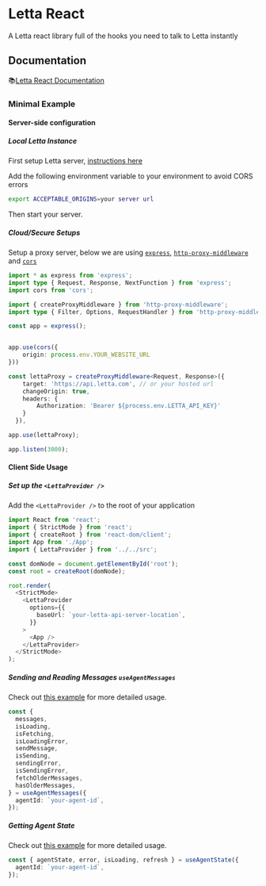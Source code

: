 # Letta React

A Letta react library full of the hooks you need to talk to Letta instantly

## Documentation

📚[Letta React Documentation](https://docs.letta.com/guides/letta-react)

### Minimal Example

#### Server-side configuration

##### Local Letta Instance

First setup Letta server, [instructions here](https://docs.letta.com/quickstart)

Add the following environment variable to your environment to avoid CORS errors

```bash
export ACCEPTABLE_ORIGINS=your server url
```

Then start your server.

##### Cloud/Secure Setups

Setup a proxy server, below we are using [`express`](https://www.npmjs.com/package/express), [`http-proxy-middleware`](https://www.npmjs.com/package/http-proxy-middleware) and [`cors`](https://www.npmjs.com/package/cors)

```typescript
import * as express from 'express';
import type { Request, Response, NextFunction } from 'express';
import cors from 'cors';

import { createProxyMiddleware } from 'http-proxy-middleware';
import type { Filter, Options, RequestHandler } from 'http-proxy-middleware';

const app = express();


app.use(cors({
    origin: process.env.YOUR_WEBSITE_URL
}))

const lettaProxy = createProxyMiddleware<Request, Response>({
    target: 'https://api.letta.com', // or your hosted url
    changeOrigin: true,
    headers: {
        Authorization: 'Bearer ${process.env.LETTA_API_KEY}'
    }
  }),

app.use(lettaProxy);

app.listen(3000);
```

#### Client Side Usage

##### Set up the `<LettaProvider />`

Add the `<LettaProvider />` to the root of your application

```typescript jsx
import React from 'react';
import { StrictMode } from 'react';
import { createRoot } from 'react-dom/client';
import App from './App';
import { LettaProvider } from '../../src';

const domNode = document.getElementById('root');
const root = createRoot(domNode);

root.render(
  <StrictMode>
    <LettaProvider
      options={{
        baseUrl: `your-letta-api-server-location`,
      }}
    >
      <App />
    </LettaProvider>
  </StrictMode>
);
```

##### Sending and Reading Messages `useAgentMessages`

Check out [this example](./packages/letta-react/examples/view-and-send-messages) for more detailed usage.

```typescript jsx
const {
  messages,
  isLoading,
  isFetching,
  isLoadingError,
  sendMessage,
  isSending,
  sendingError,
  isSendingError,
  fetchOlderMessages,
  hasOlderMessages,
} = useAgentMessages({
  agentId: `your-agent-id`,
});
```

##### Getting Agent State

Check out [this example](./packages/letta-react/examples/view-and-send-messages) for more detailed usage.

```typescript jsx
const { agentState, error, isLoading, refresh } = useAgentState({
  agentId: `your-agent-id`,
});
```

